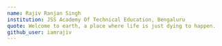 ```yaml
---
name: Rajiv Ranjan Singh
institution: JSS Academy Of Technical Education, Bengaluru
quote: Welcome to earth, a place where life is just dying to happen.
github_user: iamrajiv
---
```

